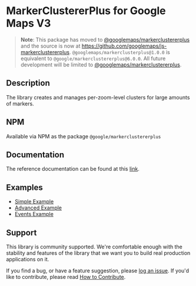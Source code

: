 MarkerClustererPlus for Google Maps V3
======================================

> **Note**: This package has moved to [@googlemaps/markerclustererplus](https://www.npmjs.com/package/@googlemaps/markerclustererplus) and the source is now at https://github.com/googlemaps/js-markerclustererplus. `@googlemaps/markerclusterplus@1.0.0` is equivalent to `@google/markerclustererplus@6.0.0`. All future development will be limited to [@googlemaps/markerclustererplus](https://www.npmjs.com/package/@googlemaps/markerclustererplus).

## Description

The library creates and manages per-zoom-level clusters for large amounts of markers.

## NPM

Available via NPM as the package `@google/markerclustererplus`

## Documentation

The reference documentation can be found at this [link](https://googlemaps.github.io/v3-utility-library/modules/_google_markerclustererplus.html). 

## Examples

- [Simple Example](https://googlemaps.github.io/v3-utility-library/packages/markerclustererplus/examples/simple_example.html)
- [Advanced Example](https://googlemaps.github.io/v3-utility-library/packages/markerclustererplus/examples/advanced_example.html)
- [Events Example](https://googlemaps.github.io/v3-utility-library/packages/markerclustererplus/examples/events_example.html)


## Support

This library is community supported. We're comfortable enough with the stability and features of
the library that we want you to build real production applications on it.

If you find a bug, or have a feature suggestion, please [log an issue][issues]. If you'd like to
contribute, please read [How to Contribute][contrib].

[issues]: https://github.com/googlemaps/v3-utility-library/issues
[contrib]: https://github.com/googlemaps/v3-utility-library/blob/master/packages/markerclustererplus/CONTRIB.md
